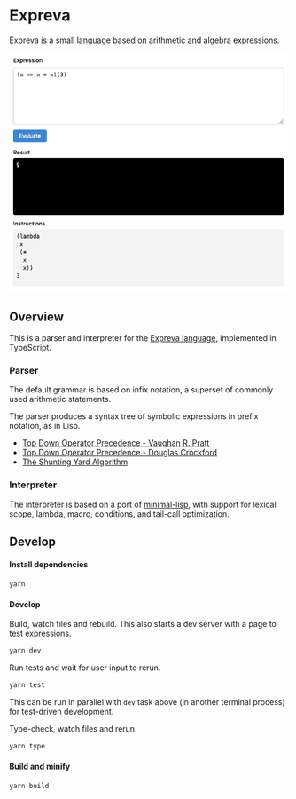 # Expreva

Expreva is a small language based on arithmetic and algebra expressions.

![](screenshot.png)

## Overview

This is a parser and interpreter for the [Expreva language](https://expreva.com/), implemented in TypeScript.

### Parser

The default grammar is based on infix notation, a superset of commonly used arithmetic statements.

The parser produces a syntax tree of symbolic expressions in prefix notation, as in Lisp.

- [Top Down Operator Precedence - Vaughan R. Pratt](https://tdop.github.io/)
- [Top Down Operator Precedence - Douglas Crockford](http://crockford.com/javascript/tdop/tdop.html)
- [The Shunting Yard Algorithm](https://en.wikipedia.org/wiki/Shunting-yard_algorithm#The_algorithm_in_detail)

### Interpreter

The interpreter is based on a port of [minimal-lisp](https://github.com/kanaka/miniMAL), with support for lexical scope, lambda, macro, conditions, and tail-call optimization.

## Develop

#### Install dependencies

```sh
yarn
```

#### Develop

Build, watch files and rebuild. This also starts a dev server with a page to test expressions.

```sh
yarn dev
```

Run tests and wait for user input to rerun.

```sh
yarn test
```

This can be run in parallel with `dev` task above (in another terminal process) for test-driven development.

Type-check, watch files and rerun.

```sh
yarn type
```

#### Build and minify

```sh
yarn build
```
